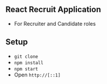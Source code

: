 ## React Recruit Application

* For Recruiter and Candidate roles

## Setup
* `git clone`
* `npm install`
* `npm start`
* Open `http://[::1]`